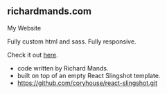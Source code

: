 ## richardmands.com

My Website

Fully custom html and sass. Fully responsive.

Check it out <a target="blank" href="http://www.richardmands.com">here</a>.

* code written by Richard Mands.
* built on top of an empty React Slingshot template.
* https://github.com/coryhouse/react-slingshot.git
